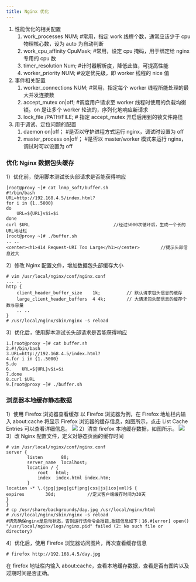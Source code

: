 ```yaml
---
title: Nginx 优化
---
```


1. 性能优化的相关配置
   1. work_processes NUM; #常用，指定 work 线程个数，通常应该少于 cpu 物理核心数，设为 auto 为自动判断
   2. work_cpu_affinity CpuMask; #常用，设定 cpu 掩码，用于绑定给 nginx 专用的 cpu 数
   3. timer_resolution Num; #计时器解析度，降低此值，可提高性能
   4. worker_priority NUM; #设定优先级，即 worker 线程的 nice 值
2. 事件相关配置
   1. worker_connections NUM; #常用，指定每个 worker 线程所能处理的最大并发连接数
   2. accept_mutex on|off; #调度用户请求至 worker 线程时使用的负载均衡锁。on 是让多个 worker 轮流的，序列化地响应新请求
   3. lock_file /PATH/FILE; # 指定 accept_mutex 开启后用到的锁文件路径
3. 用于调试、定位问题的配置
   1. daemon on|off； #是否以守护进程方式运行 nginx，调试时设置为 off
   2. master_process on|off； #是否以 master/worker 模式来运行 ngins，调试时可以设置为 off

###

### 优化 Nginx 数据包头缓存

1）优化前，使用脚本测试长头部请求是否能获得响应

    [root@proxy ~]# cat lnmp_soft/buffer.sh
    #!/bin/bash
    URL=http://192.168.4.5/index.html?
    for i in {1..5000}
    do
        URL=${URL}v$i=$i
    done
    curl $URL                                //经过5000次循环后，生成一个长的URL地址栏
    [root@proxy ~]# ./buffer.sh
    .. ..
    <center><h1>414 Request-URI Too Large</h1></center>        //提示头部信息过大

2）修改 Nginx 配置文件，增加数据包头部缓存大小

```nginx
# vim /usr/local/nginx/conf/nginx.conf
... ..
http {
    client_header_buffer_size    1k;          // 默认请求包头信息的缓存
    large_client_header_buffers  4 4k;        // 大请求包头部信息的缓存个数与容量
    .. ..
}
# /usr/local/nginx/sbin/nginx -s reload
```

3）优化后，使用脚本测试长头部请求是否能获得响应

    1.[root@proxy ~]# cat buffer.sh
    2.#!/bin/bash
    3.URL=http://192.168.4.5/index.html?
    4.for i in {1..5000}
    5.do
    6.    URL=${URL}v$i=$i
    7.done
    8.curl $URL
    9.[root@proxy ~]# ./buffer.sh

### 浏览器本地缓存静态数据

1）使用 Firefox 浏览器查看缓存
以 Firefox 浏览器为例，在 Firefox 地址栏内输入 about:cache 将显示 Firefox 浏览器的缓存信息，如图所示，点击 List Cache Entries 可以查看详细信息。
![](https://notes-learning.oss-cn-beijing.aliyuncs.com/bzuh2e/1621231619142-0d5c79d5-689e-48b4-9b82-2e6fd6450a02.webp)
2）清空 firefox 本地缓存数据，如图所示。
![](https://notes-learning.oss-cn-beijing.aliyuncs.com/bzuh2e/1621231619179-e56a8fb4-8a7c-4e06-afe1-6bb66fe30d1b.webp)
3）改 Nginx 配置文件，定义对静态页面的缓存时间

    # vim /usr/local/nginx/conf/nginx.conf
    server {
            listen       80;
            server_name  localhost;
            location / {
                root   html;
                index  index.html index.htm;
            }
    location ~* \.(jpg|jpeg|gif|png|css|js|ico|xml)$ {
    expires        30d;            //定义客户端缓存时间为30天
    }
    }
    # cp /usr/share/backgrounds/day.jpg /usr/local/nginx/html
    # /usr/local/nginx/sbin/nginx -s reload
    #请先确保nginx是启动状态，否则运行该命令会报错,报错信息如下：16.#[error] open() "/usr/local/nginx/logs/nginx.pid" failed (2: No such file or directory)

4）优化后，使用 Firefox 浏览器访问图片，再次查看缓存信息

    # firefox http://192.168.4.5/day.jpg

在 firefox 地址栏内输入 about:cache，查看本地缓存数据，查看是否有图片以及过期时间是否正确。
